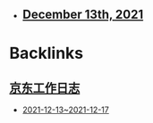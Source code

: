 - [December 13th, 2021](<December 13th, 2021.md>)
    - 

# Backlinks
## [京东工作日志](<京东工作日志.md>)
- [2021-12-13~2021-12-17](<2021-12-13~2021-12-17.md>)

